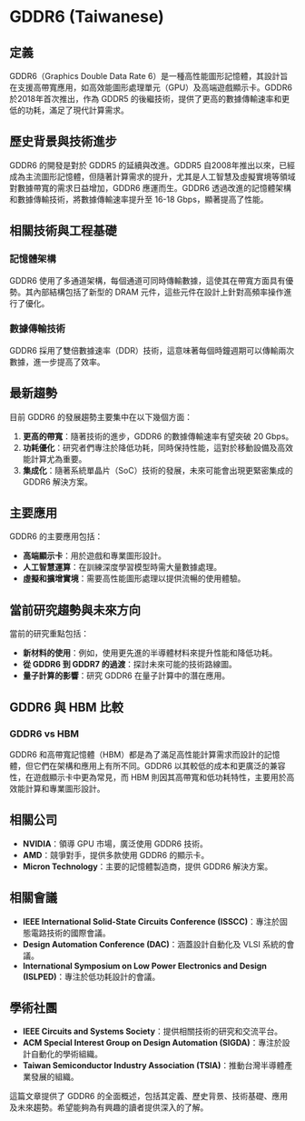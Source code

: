 # GDDR6 (Taiwanese)

## 定義
GDDR6（Graphics Double Data Rate 6）是一種高性能圖形記憶體，其設計旨在支援高帶寬應用，如高效能圖形處理單元（GPU）及高端遊戲顯示卡。GDDR6 於2018年首次推出，作為 GDDR5 的後繼技術，提供了更高的數據傳輸速率和更低的功耗，滿足了現代計算需求。

## 歷史背景與技術進步
GDDR6 的開發是對於 GDDR5 的延續與改進。GDDR5 自2008年推出以來，已經成為主流圖形記憶體，但隨著計算需求的提升，尤其是人工智慧及虛擬實境等領域對數據帶寬的需求日益增加，GDDR6 應運而生。GDDR6 透過改進的記憶體架構和數據傳輸技術，將數據傳輸速率提升至 16-18 Gbps，顯著提高了性能。

## 相關技術與工程基礎

### 記憶體架構
GDDR6 使用了多通道架構，每個通道可同時傳輸數據，這使其在帶寬方面具有優勢。其內部結構包括了新型的 DRAM 元件，這些元件在設計上針對高頻率操作進行了優化。

### 數據傳輸技術
GDDR6 採用了雙倍數據速率（DDR）技術，這意味著每個時鐘週期可以傳輸兩次數據，進一步提高了效率。

## 最新趨勢
目前 GDDR6 的發展趨勢主要集中在以下幾個方面：
1. **更高的帶寬**：隨著技術的進步，GDDR6 的數據傳輸速率有望突破 20 Gbps。
2. **功耗優化**：研究者們專注於降低功耗，同時保持性能，這對於移動設備及高效能計算尤為重要。
3. **集成化**：隨著系統單晶片（SoC）技術的發展，未來可能會出現更緊密集成的 GDDR6 解決方案。

## 主要應用
GDDR6 的主要應用包括：
- **高端顯示卡**：用於遊戲和專業圖形設計。
- **人工智慧運算**：在訓練深度學習模型時需大量數據處理。
- **虛擬和擴增實境**：需要高性能圖形處理以提供流暢的使用體驗。

## 當前研究趨勢與未來方向
當前的研究重點包括：
- **新材料的使用**：例如，使用更先進的半導體材料來提升性能和降低功耗。
- **從 GDDR6 到 GDDR7 的過渡**：探討未來可能的技術路線圖。
- **量子計算的影響**：研究 GDDR6 在量子計算中的潛在應用。

## GDDR6 與 HBM 比較
### GDDR6 vs HBM
GDDR6 和高帶寬記憶體（HBM）都是為了滿足高性能計算需求而設計的記憶體，但它們在架構和應用上有所不同。GDDR6 以其較低的成本和更廣泛的兼容性，在遊戲顯示卡中更為常見，而 HBM 則因其高帶寬和低功耗特性，主要用於高效能計算和專業圖形設計。

## 相關公司
- **NVIDIA**：領導 GPU 市場，廣泛使用 GDDR6 技術。
- **AMD**：競爭對手，提供多款使用 GDDR6 的顯示卡。
- **Micron Technology**：主要的記憶體製造商，提供 GDDR6 解決方案。

## 相關會議
- **IEEE International Solid-State Circuits Conference (ISSCC)**：專注於固態電路技術的國際會議。
- **Design Automation Conference (DAC)**：涵蓋設計自動化及 VLSI 系統的會議。
- **International Symposium on Low Power Electronics and Design (ISLPED)**：專注於低功耗設計的會議。

## 學術社團
- **IEEE Circuits and Systems Society**：提供相關技術的研究和交流平台。
- **ACM Special Interest Group on Design Automation (SIGDA)**：專注於設計自動化的學術組織。
- **Taiwan Semiconductor Industry Association (TSIA)**：推動台灣半導體產業發展的組織。

這篇文章提供了 GDDR6 的全面概述，包括其定義、歷史背景、技術基礎、應用及未來趨勢。希望能夠為有興趣的讀者提供深入的了解。